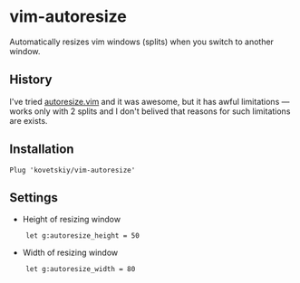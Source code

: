 # vim-autoresize

Automatically resizes vim windows (splits) when you switch to another window.

## History

I've tried [autoresize.vim](https://github.com/vim-scripts/autoresize.vim) and
it was awesome, but it has awful limitations — works only with 2 splits and I
don't belived that reasons for such limitations are exists.

## Installation

```
Plug 'kovetskiy/vim-autoresize'
```

## Settings

* Height of resizing window
```
    let g:autoresize_height = 50
```
* Width of resizing window
```
    let g:autoresize_width = 80
```
